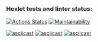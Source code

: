 ### Hexlet tests and linter status:
[![Actions Status](https://github.com/Kagawan/java-project-61/actions/workflows/hexlet-check.yml/badge.svg)](https://github.com/Kagawan/java-project-61/actions)
[![Maintainability](https://api.codeclimate.com/v1/badges/dc8af6258b399d669dc8/maintainability)](https://codeclimate.com/github/Kagawan/java-project-61/maintainability)

[//]: # ([![Test Coverage]&#40;https://api.codeclimate.com/v1/badges/dc8af6258b399d669dc8/test_coverage&#41;]&#40;https://codeclimate.com/github/Kagawan/java-project-61/test_coverage&#41;)
[![asciicast]({https://asciinema.org/a/659353}.svg)]({https://asciinema.org/a/659353})
[![asciicast]({https://asciinema.org/a/659354}.svg)]({https://asciinema.org/a/659354})
[![asciicast]({https://asciinema.org/a/659355}.svg)]({https://asciinema.org/a/659355})